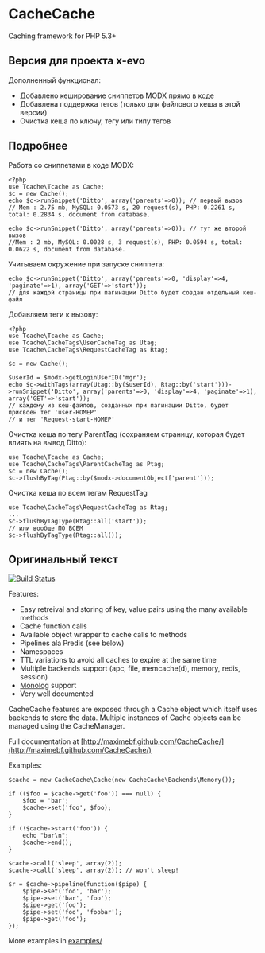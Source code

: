# CacheCache

Caching framework for PHP 5.3+

## Версия для проекта x-evo

Дополненный функционал:

 - Добавлено кеширование сниппетов MODX прямо в коде
 - Добавлена поддержка тегов (только для файлового кеша в этой версии)
 - Очистка кеша по ключу, тегу или типу тегов
 

## Подробнее

Работа со сниппетами в коде MODX:

```
<?php
use Tcache\Tcache as Cache;
$c = new Cache();
echo $c->runSnippet('Ditto', array('parents'=>0)); // первый вызов
// Mem : 2.75 mb, MySQL: 0.0573 s, 20 request(s), PHP: 0.2261 s, total: 0.2834 s, document from database.

echo $c->runSnippet('Ditto', array('parents'=>0)); // тут же второй вызов
//Mem : 2 mb, MySQL: 0.0028 s, 3 request(s), PHP: 0.0594 s, total: 0.0622 s, document from database.
```

Учитываем окружение при запуске сниппета:


```
echo $c->runSnippet('Ditto', array('parents'=>0, 'display'=>4, 'paginate'=>1), array('GET'=>'start'));
// для каждой страницы при пагинации Ditto будет создан отдельный кеш-файл
```

Добавляем теги к вызову:

```
<?php
use Tcache\Tcache as Cache;
use Tcache\CacheTags\UserCacheTag as Utag;
use Tcache\CacheTags\RequestCacheTag as Rtag;

$c = new Cache();

$userId = $modx->getLoginUserID('mgr');
echo $c->withTags(array(Utag::by($userId), Rtag::by('start')))->runSnippet('Ditto', array('parents'=>0, 'display'=>4, 'paginate'=>1), array('GET'=>'start'));
// каждому из кеш-файлов, созданных при пагинации Ditto, будет присвоен тег 'user-НОМЕР' 
// и тег 'Request-start-НОМЕР'
```

Очистка кеша по тегу ParentTag (сохраняем страницу, которая будет влиять на вывод Ditto):

```
use Tcache\Tcache as Cache;
use Tcache\CacheTags\ParentCacheTag as Ptag;
$c = new Cache();
$c->flushByTag(Ptag::by($modx->documentObject['parent']));
```

Очистка кеша по всем тегам RequestTag 

```
use Tcache\CacheTags\RequestCacheTag as Rtag;
...
$c->flushByTagType(Rtag::all('start'));
// или вообще ПО ВСЕМ
$c->flushByTagType(Rtag::all());
```


## Оригинальный текст

[![Build Status](https://secure.travis-ci.org/maximebf/CacheCache.png)](http://travis-ci.org/maximebf/CacheCache)

Features:

 - Easy retreival and storing of key, value pairs using the many available methods
 - Cache function calls
 - Available object wrapper to cache calls to methods
 - Pipelines ala Predis (see below)
 - Namespaces
 - TTL variations to avoid all caches to expire at the same time
 - Multiple backends support (apc, file, memcache(d), memory, redis, session)
 - [Monolog](https://github.com/Seldaek/monolog) support
 - Very well documented

CacheCache features are exposed through a Cache object which itself uses backends to store the data.
Multiple instances of Cache objects can be managed using the CacheManager.

Full documentation at [http://maximebf.github.com/CacheCache/](http://maximebf.github.com/CacheCache/)

Examples:

    $cache = new CacheCache\Cache(new CacheCache\Backends\Memory());

    if (($foo = $cache->get('foo')) === null) {
        $foo = 'bar';
        $cache->set('foo', $foo);
    }

    if (!$cache->start('foo')) {
        echo "bar\n";
        $cache->end();
    }

    $cache->call('sleep', array(2));
    $cache->call('sleep', array(2)); // won't sleep!

    $r = $cache->pipeline(function($pipe) {
        $pipe->set('foo', 'bar');
        $pipe->set('bar', 'foo');
        $pipe->get('foo');
        $pipe->set('foo', 'foobar');
        $pipe->get('foo');
    });

More examples in [examples/](https://github.com/alooze/x-evo/tree/master/assets/extensions/Tcache/examples)

